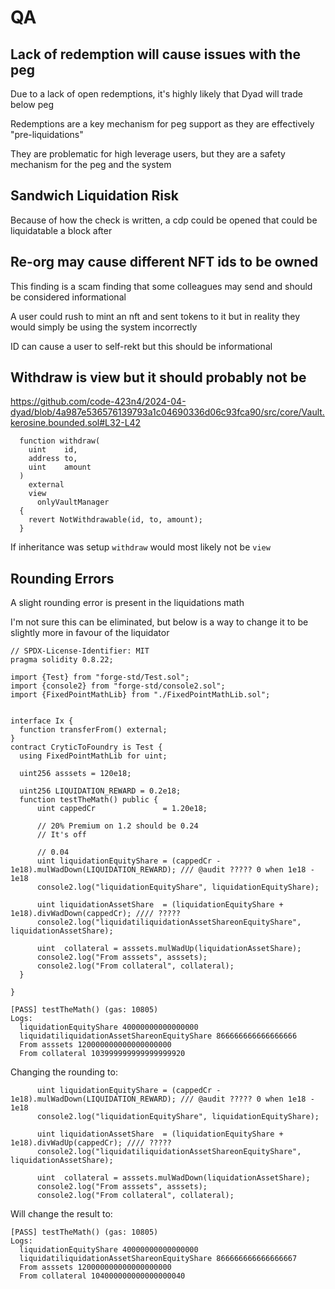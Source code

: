 # QA

## Lack of redemption will cause issues with the peg

Due to a lack of open redemptions, it's highly likely that Dyad will trade below peg

Redemptions are a key mechanism for peg support as they are effectively "pre-liquidations"

They are problematic for high leverage users, but they are a safety mechanism for the peg and the system

## Sandwich Liquidation Risk

Because of how the check is written, a cdp could be opened that could be liquidatable a block after

## Re-org may cause different NFT ids to be owned

This finding is a scam finding that some colleagues may send and should be considered informational

A user could rush to mint an nft and sent tokens to it but in reality they would simply be using the system incorrectly

ID can cause a user to self-rekt but this should be informational


## Withdraw is view but it should probably not be

https://github.com/code-423n4/2024-04-dyad/blob/4a987e536576139793a1c04690336d06c93fca90/src/core/Vault.kerosine.bounded.sol#L32-L42

```solidity
  function withdraw(
    uint    id,
    address to,
    uint    amount
  ) 
    external 
    view
      onlyVaultManager
  {
    revert NotWithdrawable(id, to, amount);
  }
```

If inheritance was setup `withdraw` would most likely not be `view`


## Rounding Errors

A slight rounding error is present in the liquidations math

I'm not sure this can be eliminated, but below is a way to change it to be slightly more in favour of the liquidator

```solidity
// SPDX-License-Identifier: MIT
pragma solidity 0.8.22;

import {Test} from "forge-std/Test.sol";
import {console2} from "forge-std/console2.sol";
import {FixedPointMathLib} from "./FixedPointMathLib.sol";


interface Ix {
  function transferFrom() external;
}
contract CryticToFoundry is Test {
  using FixedPointMathLib for uint;

  uint256 asssets = 120e18;

  uint256 LIQUIDATION_REWARD = 0.2e18;
  function testTheMath() public {
      uint cappedCr               = 1.20e18;

      // 20% Premium on 1.2 should be 0.24
      // It's off

      // 0.04
      uint liquidationEquityShare = (cappedCr - 1e18).mulWadDown(LIQUIDATION_REWARD); /// @audit ????? 0 when 1e18 - 1e18
      console2.log("liquidationEquityShare", liquidationEquityShare);
      
      uint liquidationAssetShare  = (liquidationEquityShare + 1e18).divWadDown(cappedCr); //// ?????
      console2.log("liquidatiliquidationAssetShareonEquityShare", liquidationAssetShare);

      uint  collateral = asssets.mulWadUp(liquidationAssetShare);
      console2.log("From asssets", asssets);
      console2.log("From collateral", collateral);
  }

}

```

```solidity
[PASS] testTheMath() (gas: 10805)
Logs:
  liquidationEquityShare 40000000000000000
  liquidatiliquidationAssetShareonEquityShare 866666666666666666
  From asssets 120000000000000000000
  From collateral 103999999999999999920
```


Changing the rounding to:

```solidity
      uint liquidationEquityShare = (cappedCr - 1e18).mulWadDown(LIQUIDATION_REWARD); /// @audit ????? 0 when 1e18 - 1e18
      console2.log("liquidationEquityShare", liquidationEquityShare);
      
      uint liquidationAssetShare  = (liquidationEquityShare + 1e18).divWadUp(cappedCr); //// ?????
      console2.log("liquidatiliquidationAssetShareonEquityShare", liquidationAssetShare);

      uint  collateral = asssets.mulWadDown(liquidationAssetShare);
      console2.log("From asssets", asssets);
      console2.log("From collateral", collateral);
```


Will change the result to:
```solidity
[PASS] testTheMath() (gas: 10805)
Logs:
  liquidationEquityShare 40000000000000000
  liquidatiliquidationAssetShareonEquityShare 866666666666666667
  From asssets 120000000000000000000
  From collateral 104000000000000000040
```